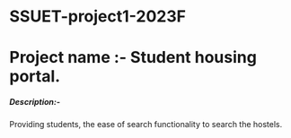 # SSUET-project1-2023F
<h1>Project name :- Student housing portal.  </h1>
<h5> Description:- </h5> Providing students, the ease of search functionality to search the hostels. 
